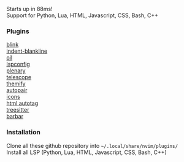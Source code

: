 Starts up in 88ms!
<br>
Support for Python, Lua, HTML, Javascript, CSS, Bash, C++
<br>

### Plugins
[blink](https://github.com/Saghen/blink.cmp)<br>
[indent-blankline](https://github.com/lukas-reineke/indent-blankline.nvim)<br>
[oil](https://github.com/stevearc/oil.nvim)<br>
[lspconfig](https://github.com/neovim/nvim-lspconfig)<br>
[plenary](https://github.com/nvim-lua/plenary.nvim)<br>
[telescope](https://github.com/nvim-telescope/telescope.nvim)<br>
[themify](https://github.com/LmanTW/themify.nvim)<br>
[autopair](https://github.com/altermo/ultimate-autopair.nvim)<br>
[icons](https://github.com/nvim-tree/nvim-web-devicons)<br>
[html autotag](https://github.com/windwp/nvim-ts-autotag)<br>
[treesitter](https://github.com/nvim-treesitter/nvim-treesitter)<br>
[barbar](https://github.com/romgrk/barbar.nvim)<br>

### Installation
Clone all these github repository into `~/.local/share/nvim/plugins/`<br>
Install all LSP (Python, Lua, HTML, Javascript, CSS, Bash, C++)
